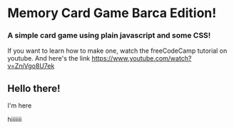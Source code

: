 # Memory Card Game Barca Edition!

### A simple card game using plain javascript and some CSS!

If you want to learn how to make one, watch the freeCodeCamp tutorial on youtube.
And here's the link https://www.youtube.com/watch?v=ZniVgo8U7ek

## Hello there!

I'm here

hiiiiiii